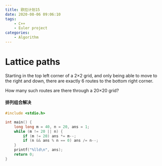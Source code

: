 ```yaml
---
title: 欧拉计划15
date: 2020-08-06 09:06:10
tags:
    - C++
    - Euler project
categories:
    - Algorithm
---
```




# **Lattice paths**

Starting in the top left corner of a 2×2 grid, and only being able to move to the right and down, there are exactly 6 routes to the bottom right corner.

How many such routes are there through a 20×20 grid?



#### 排列组合解决



```c++
#include <stdio.h>

int main() {
    long long m = 40, n = 20, ans = 1;
    while (m != 20 || n) {
        if (m != 20) ans *= m--;
        if (n && ans % n == 0) ans /= n--;
    }
    printf("%lld\n", ans);
    return 0;
}
```

